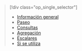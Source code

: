 > [!div class="op_single_selector"]
> * [Información general](../articles/application-insights/app-analytics.md)
> * [Paseo](../articles/application-insights/app-analytics-tour.md)
> * [Consultas](../articles/application-insights/app-analytics-queries.md)
> * [Agregación](../articles/application-insights/app-analytics-aggregations.md)
> * [Escalares](../articles/application-insights/app-analytics-scalars.md)
> * [Si se utiliza](../articles/application-insights/app-analytics-using.md)
> 
> 

<!---HONumber=AcomDC_0330_2016-->